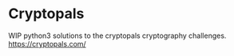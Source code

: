 # Cryptopals

WIP python3 solutions to the cryptopals cryptography challenges. https://cryptopals.com/
